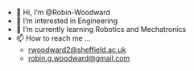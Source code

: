 - 👋 Hi, I’m @Robin-Woodward
- 👀 I’m interested in Engineering
- 🌱 I’m currently learning Robotics and Mechatronics
- 📫 How to reach me ...
  - rwoodward2@sheffield.ac.uk
  - robin.g.woodward@gmail.com

<!---
Robin-Woodward/Robin-Woodward is a ✨ special ✨ repository because its `README.md` (this file) appears on your GitHub profile.
You can click the Preview link to take a look at your changes.
--->
